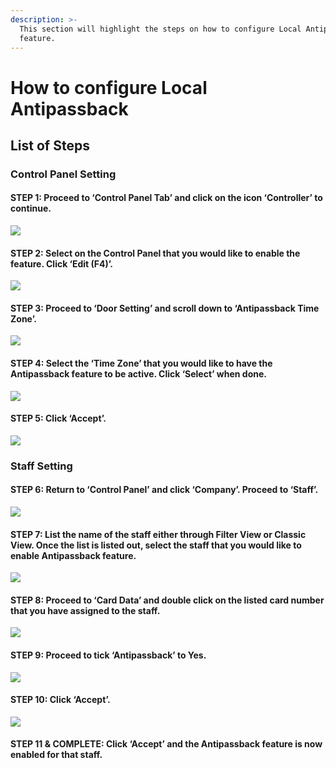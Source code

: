 ```yaml
---
description: >-
  This section will highlight the steps on how to configure Local Antipassback
  feature.
---
```


# How to configure Local Antipassback

## List of Steps

### Control Panel Setting

#### STEP 1: Proceed to ‘Control Panel Tab’ and click on the icon ‘Controller’ to continue.

![](../.gitbook/assets/untitled1a%20%288%29.png)



#### STEP 2: Select on the Control Panel that you would like to enable the feature. Click ‘Edit \(F4\)’.

![](../.gitbook/assets/untitled2%20%2823%29.png)



#### STEP 3: Proceed to ‘Door Setting’ and scroll down to ‘Antipassback Time Zone’.

![](../.gitbook/assets/untitled3%20%2816%29.png)



#### STEP 4: Select the ‘Time Zone’ that you would like to have the Antipassback feature to be active. Click ‘Select’ when done.

![](../.gitbook/assets/untitled4%20%2821%29.png)



#### STEP 5: Click ‘Accept’.

![](../.gitbook/assets/untitled5%20%2819%29.png)

### Staff Setting

#### STEP 6: Return to ‘Control Panel’ and click ‘Company’. Proceed to ‘Staff’.

![](../.gitbook/assets/untitled6%20%2825%29.png)



#### STEP 7: List the name of the staff either through Filter View or Classic View. Once the list is listed out, select the staff that you would like to enable Antipassback feature.

![](../.gitbook/assets/untitled7%20%2820%29.png)



#### STEP 8: Proceed to ‘Card Data’ and double click on the listed card number that you have assigned to the staff.

![](../.gitbook/assets/untitled8%20%2817%29.png)



#### STEP 9: Proceed to tick ‘Antipassback’ to Yes.

![](../.gitbook/assets/untitled9%20%289%29.png)



#### STEP 10: Click ‘Accept’.

![](../.gitbook/assets/untitled11%20%285%29.png)

#### STEP 11 & COMPLETE: Click ‘Accept’ and the Antipassback feature is now enabled for that staff.




